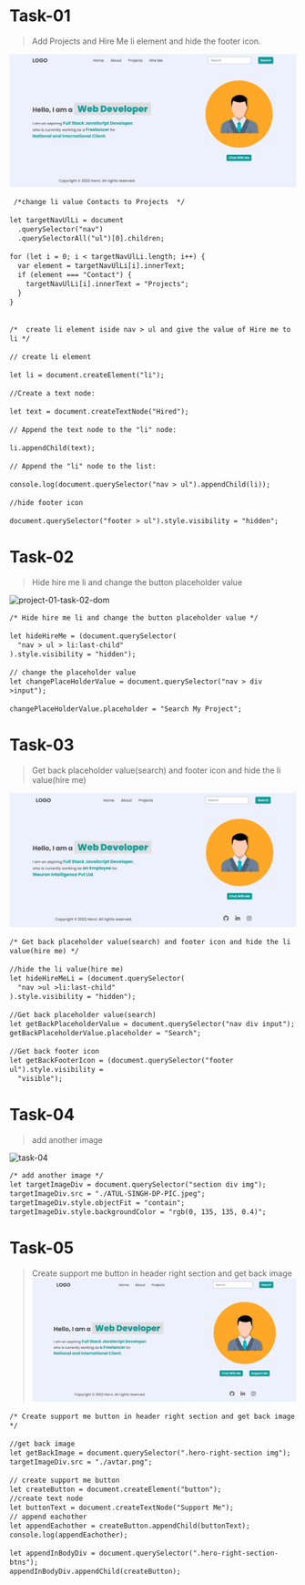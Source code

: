 # Task-01

> Add Projects and Hire Me li element and hide the footer icon.

![task-01-img](./firstAssignmentImage/task1Output.png)

 <!--Add Projects and Hire Me li element and hide the footer icon. -->

```
 /*change li value Contacts to Projects  */

let targetNavUlLi = document
  .querySelector("nav")
  .querySelectorAll("ul")[0].children;

for (let i = 0; i < targetNavUlLi.length; i++) {
  var element = targetNavUlLi[i].innerText;
  if (element === "Contact") {
    targetNavUlLi[i].innerText = "Projects";
  }
}


/*  create li element iside nav > ul and give the value of Hire me to li */

// create li element

let li = document.createElement("li");

//Create a text node:

let text = document.createTextNode("Hired");

// Append the text node to the "li" node:

li.appendChild(text);

// Append the "li" node to the list:

console.log(document.querySelector("nav > ul").appendChild(li));

//hide footer icon

document.querySelector("footer > ul").style.visibility = "hidden";

```

# Task-02

> Hide hire me li and change the button placeholder value

![project-01-task-02-dom](https://user-images.githubusercontent.com/112545072/216216359-0c0b766a-afb6-421c-af76-e04002f99486.jpg)

```
/* Hide hire me li and change the button placeholder value */

let hideHireMe = (document.querySelector(
  "nav > ul > li:last-child"
).style.visibility = "hidden");

// change the placeholder value
let changePlaceHolderValue = document.querySelector("nav > div >input");

changePlaceHolderValue.placeholder = "Search My Project";

```

# Task-03

> Get back placeholder value(search) and footer icon and hide the li value(hire me)

![task-03-img](./firstAssignmentImage/task3Output.png)

```
/* Get back placeholder value(search) and footer icon and hide the li value(hire me) */

//hide the li value(hire me)
let hideHireMeLi = (document.querySelector(
  "nav >ul >li:last-child"
).style.visibility = "hidden");

//Get back placeholder value(search)
let getBackPlaceholderValue = document.querySelector("nav div input");
getBackPlaceholderValue.placeholder = "Search";

//Get back footer icon
let getBackFooterIcon = (document.querySelector("footer ul").style.visibility =
  "visible");

```

# Task-04

> add another image

![task-04](https://user-images.githubusercontent.com/112545072/216225770-12006add-1317-4a6a-9a43-524f5a166ed9.jpg)

```
/* add another image */
let targetImageDiv = document.querySelector("section div img");
targetImageDiv.src = "./ATUL-SINGH-DP-PIC.jpeg";
targetImageDiv.style.objectFit = "contain";
targetImageDiv.style.backgroundColor = "rgb(0, 135, 135, 0.4)";

```

# Task-05

> Create support me button in header right section and get back image
> ![task-05-img](./firstAssignmentImage/task5Output.png)

```
/* Create support me button in header right section and get back image */

//get back image
let getBackImage = document.querySelector(".hero-right-section img");
targetImageDiv.src = "./avtar.png";

// create support me button
let createButton = document.createElement("button");
//create text node
let buttonText = document.createTextNode("Support Me");
// append eachother
let appendEachother = createButton.appendChild(buttonText);
console.log(appendEachother);

let appendInBodyDiv = document.querySelector(".hero-right-section-btns");
appendInBodyDiv.appendChild(createButton);

```
